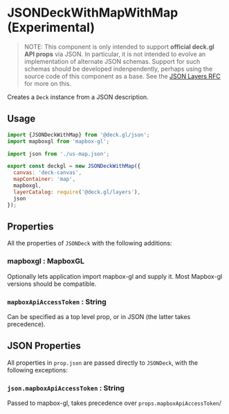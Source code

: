 # JSONDeckWithMapWithMap (Experimental)

> NOTE: This component is only intended to support **official deck.gl API props** via JSON. In particular, it is not intended to evolve an implementation of alternate JSON schemas. Support for such schemas should be developed indenpendently, perhaps using the source code of this component as a base. See the [JSON Layers RFC](https://github.com/uber/deck.gl/blob/master/dev-docs/RFCs/v6.1/json-layers-rfc.md) for more on this.

Creates a `Deck` instance from a JSON description.


## Usage

```js
import {JSONDeckWithMap} from '@deck.gl/json';
import mapboxgl from 'mapbox-gl';

import json from './us-map.json';

export const deckgl = new JSONDeckWithMap({
  canvas: 'deck-canvas',
  mapContainer: 'map',
  mapboxgl,
  layerCatalog: require('@deck.gl/layers'),
  json
});
```


## Properties

All the properties of `JSONDeck` with the following additions:


### mapboxgl : MapboxGL

Optionally lets application import mapbox-gl and supply it. Most Mapbox-gl versions should be compatible.


### `mapboxApiAccessToken` : String

Can be specified as a top level prop, or in JSON (the latter takes precedence).



## JSON Properties

All properties in `prop.json` are passed directly to `JSONDeck`, with the following exceptions:


### `json.mapboxApiAccessToken` : String

Passed to mapbox-gl, takes precedence over `props.mapboxApiAccessToken`/

